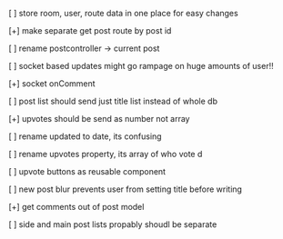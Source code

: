 [ ] store room, user, route data in one place for easy changes

[+] make separate get post route by post id

[ ] rename postcontroller -> current post

[ ] socket based updates might go rampage on huge amounts of user!!

[+] socket onComment

[ ] post list should send just title list instead of whole db

[+] upvotes should be send as number not array

[ ] rename updated to date, its confusing

[ ] rename upvotes property, its array of who vote d

[ ] upvote buttons as reusable component

[ ] new post blur prevents user from setting title before writing 

[+] get comments out of post model

[ ] side and main post lists propably shoudl be separate
